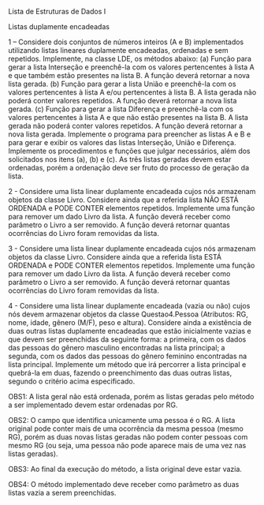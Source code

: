 Lista de Estruturas de Dados I

Listas duplamente encadeadas

1 – Considere dois conjuntos de números inteiros (A e B) implementados utilizando listas lineares  duplamente encadeadas, ordenadas e sem repetidos. Implemente, na classe LDE, os métodos abaixo:
(a) Função para gerar a lista Interseção e preenchê-la com os valores pertencentes à lista A  e que também estão presentes na lista B. A função deverá retornar a nova lista gerada. (b) Função para gerar a lista União e preenchê-la com os valores pertencentes à lista A e/ou  pertencentes à lista B. A lista gerada não poderá conter valores repetidos. A função deverá retornar a nova lista gerada.
(c) Função para gerar a lista Diferença e preenchê-la com os valores pertencentes à lista A e  que não estão presentes na lista B. A lista gerada não poderá conter valores repetidos. A  função deverá retornar a nova lista gerada.
Implemente o programa para preencher as listas A e B e para gerar e exibir os valores das listas  Interseção, União e Diferença. Implemente os procedimentos e funções que julgar necessários,  além dos solicitados nos itens (a), (b) e (c). As três listas geradas devem estar ordenadas, porém  a ordenação deve ser fruto do processo de geração da lista.  

2 - Considere uma lista linear duplamente encadeada cujos nós armazenam objetos da classe Livro. Considere ainda que a referida lista NÃO ESTÁ ORDENADA e PODE CONTER elementos  repetidos. Implemente uma função para remover um dado Livro da lista. A função deverá receber  como parâmetro o Livro a ser removido. A função deverá retornar quantas ocorrências do Livro foram removidas da lista.  

3 - Considere uma lista linear duplamente encadeada cujos nós armazenam objetos da classe Livro. Considere ainda que a referida lista ESTÁ ORDENADA e PODE CONTER elementos  repetidos. Implemente uma função para remover um dado Livro da lista. A função deverá receber  como parâmetro o Livro a ser removido. A função deverá retornar quantas ocorrências do Livro foram removidas da lista.

4 - Considere uma lista linear duplamente encadeada (vazia ou não) cujos nós devem  armazenar objetos da classe Questao4.Pessoa (Atributos: RG, nome, idade, gênero (M/F), peso e altura).  Considere ainda a existência de duas outras listas duplamente encadeadas que estão inicialmente vazias e que devem ser preenchidas da seguinte forma: a primeira, com os dados  das pessoas do gênero masculino encontradas na lista principal; a segunda, com os dados das  pessoas do gênero feminino encontradas na lista principal. Implemente um método que irá  percorrer a lista principal e quebrá-la em duas, fazendo o preenchimento das duas outras listas,  segundo o critério acima especificado.  

OBS1: A lista geral não está ordenada, porém as listas geradas pelo método a ser implementado  devem estar ordenadas por RG.  

OBS2: O campo que identifica unicamente uma pessoa é o RG. A lista original pode conter mais  de uma ocorrência da mesma pessoa (mesmo RG), porém as duas novas listas geradas não podem conter pessoas com mesmo RG (ou seja, uma pessoa não pode aparece mais de uma  vez nas listas geradas).

OBS3: Ao final da execução do método, a lista original deve estar vazia.

OBS4: O método implementado deve receber como parâmetro as duas listas vazia a serem  preenchidas.
